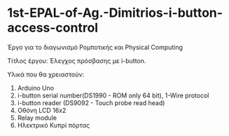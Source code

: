 # 1st-EPAL-of-Ag.-Dimitrios-i-button-access-control
Έργο για το διαγωνισμό Ρομποτικής και Physical Computing

Τίτλος έργου: Έλεγχος πρόσβασης με i-button.

Υλικά που θα χρειαστούν:
1. Arduino Uno
2. i-button serial number(DS1990 - ROM only 64 bit), 1-Wire protocol
3. i-button reader (DS9092 - Touch probe read head)
4. Οθόνη LCD 16x2
5. Relay module
6. Ηλεκτρικό Κυπρί πόρτας

